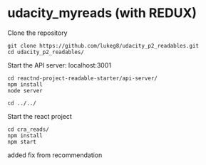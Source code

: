 # udacity_myreads (with REDUX)

Clone the repository
```
git clone https://github.com/lukeg8/udacity_p2_readables.git
cd udacity_p2_readables/
```
Start the API server: localhost:3001
```
cd reactnd-project-readable-starter/api-server/
npm install
node server
```

```
cd ../../
```
Start the react project
```
cd cra_reads/
npm install
npm start
```

added fix from recommendation
